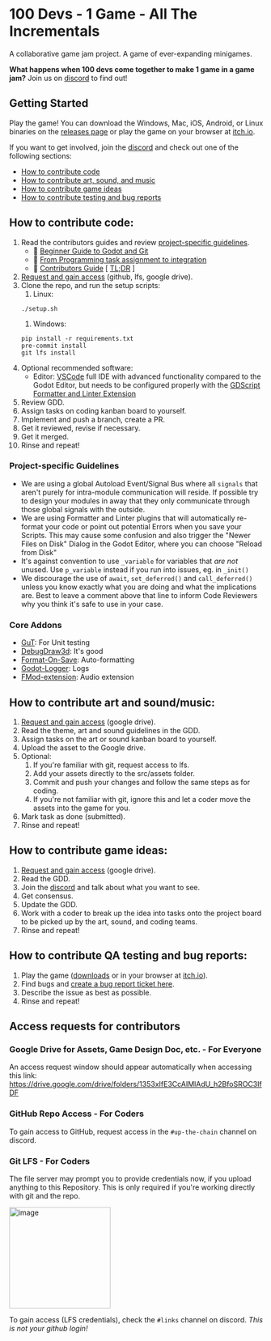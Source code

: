 # 100 Devs - 1 Game - All The Incrementals

A collaborative game jam project. A game of ever-expanding minigames. 

**What happens when 100 devs come together to make 1 game in a game jam?** Join us on [discord](https://discord.gg/UHN4AjMw4d) to find out! 

## Getting Started

Play the game! You can download the Windows, Mac, iOS, Android, or Linux binaries on the [releases page](https://github.com/100-Devs-1-Game/All-the-Incrementals/releases) or play the game on your browser at [itch.io](https://itch.io/jam/100-devs-1-game-collaborative-godot-game-jam).

If you want to get involved, join the [discord](https://discord.gg/UHN4AjMw4d) and check out one of the following sections:

- [How to contribute code](#how-to-contribute-code)
- [How to contribute art, sound, and music](#how-to-contribute-art-and-soundmusic)
- [How to contribute game ideas](#how-to-contribute-game-ideas)
- [How to contribute testing and bug reports](#how-to-contribute-qa-testing-and-bug-reports)

## How to contribute code: 

1. Read the contributors guides and review [project-specific guidelines](#project-specific-guidelines).
    - :closed_book: [Beginner Guide to Godot and Git](https://blog.paulhartman.dev/100-dev-setup)
    - :closed_book: [From Programming task assignment to integration](docs/coding_guide.md)
    - :closed_book: [Contributors Guide](docs/contributing.md) [ [TL;DR](docs/contributing_tldr.md) ]
2. [Request and gain access](#access-requests-for-contributors) (github, lfs, google drive).
3. Clone the repo, and run the setup scripts:
    1. Linux:
    ```
    ./setup.sh
    ```
    1. Windows:
    ```
    pip install -r requirements.txt
    pre-commit install
    git lfs install
    ```
4. Optional recommended software:
    - Editor: [VSCode](https://code.visualstudio.com/) full IDE with advanced functionality compared to the Godot Editor, but needs to be configured properly with the [GDScript Formatter and Linter Extension](https://marketplace.visualstudio.com/items?itemName=EddieDover.gdscript-formatter-linter)
5. Review GDD.
6. Assign tasks on coding kanban board to yourself. 
7. Implement and push a branch, create a PR.
8. Get it reviewed, revise if necessary.
9. Get it merged.
10. Rinse and repeat!

### Project-specific Guidelines

- We are using a global Autoload Event/Signal Bus where all `signals` that aren't purely for intra-module communication will reside. If possible try to design your modules in away that they only communicate through those global signals with the outside.
- We are using Formatter and Linter plugins that will automatically re-format your code or point out potential Errors when you save your Scripts. This may cause some confusion and also trigger the "Newer Files on Disk" Dialog in the Godot Editor, where you can choose "Reload from Disk"
- It's against convention to use `_variable` for variables that *are not* unused. Use `p_variable` instead if you run into issues, eg. in `_init()`
- We discourage the use of `await`, `set_deferred()` and `call_deferred()` unless you know exactly what you are doing and what the implications are. Best to leave a comment above that line to inform Code Reviewers why you think it's safe to use in your case.

### Core Addons

- [GuT](https://github.com/bitwes/Gut): For Unit testing
- [DebugDraw3d](https://github.com/DmitriySalnikov/godot_debug_draw_3d): It's good
- [Format-On-Save](https://github.com/ryan-haskell/gdformat-on-save): Auto-formatting
- [Godot-Logger](https://github.com/KOBUGE-Games/godot-logger): Logs
- [FMod-extension](https://github.com/utopia-rise/fmod-gdextension): Audio extension

## How to contribute art and sound/music:

1. [Request and gain access](#access-requests-for-contributors) (google drive).
1. Read the theme, art and sound guidelines in the GDD.
1. Assign tasks on the art or sound kanban board to yourself. 
1. Upload the asset to the Google drive. 
1. Optional: 
    1. If you're familiar with git, request access to lfs.
    1. Add your assets directly to the src/assets folder. 
    1. Commit and push your changes and follow the same steps as for coding.
    1. If you're not familiar with git, ignore this and let a coder move the assets into the game for you.
1. Mark task as done (submitted).
1. Rinse and repeat! 

## How to contribute game ideas: 

1. [Request and gain access](#access-requests-for-contributors) (google drive).
1. Read the GDD.
1. Join the [discord](https://discord.gg/UHN4AjMw4d) and talk about what you want to see. 
1. Get consensus.
1. Update the GDD.
1. Work with a coder to break up the idea into tasks onto the project board to be picked up by the art, sound, and coding teams. 
1. Rinse and repeat!

## How to contribute QA testing and bug reports:

1. Play the game ([downloads](https://github.com/100-Devs-1-Game/All-the-Incrementals/releases) or in your browser at [itch.io](https://itch.io/jam/100-devs-1-game-collaborative-godot-game-jam)).
1. Find bugs and [create a bug report ticket here](https://github.com/100-Devs-1-Game/All-the-Incrementals/issues/new).
1. Describe the issue as best as possible.
1. Rinse and repeat!

## Access requests for contributors

### Google Drive for Assets, Game Design Doc, etc. - For Everyone

An access request window should appear automatically when accessing this link:
https://drive.google.com/drive/folders/1353xIfE3CcAIMlAdU_h2BfoSROC3lfDF

### GitHub Repo Access - For Coders

To gain access to GitHub, request access in the `#up-the-chain` channel on discord.

### Git LFS - For Coders

The file server may prompt you to provide credentials now, if you upload anything to this Repository.
This is only required if you're working directly with git and the repo.

<img width="200" alt="image" src="https://github.com/user-attachments/assets/0949377f-4feb-4d35-a3ed-942a1954d103" />

To gain access (LFS credentials), check the `#links` channel on discord. *This is not your github login!*
